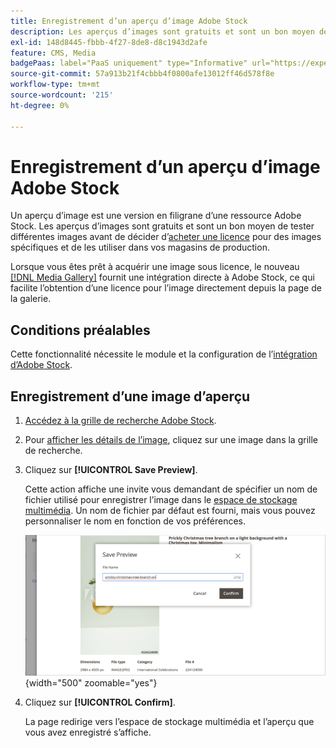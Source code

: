 ```yaml
---
title: Enregistrement d’un aperçu d’image Adobe Stock
description: Les aperçus d’images sont gratuits et sont un bon moyen de tester différentes images Adobe Stock avant de décider d’acheter une licence.s
exl-id: 148d8445-fbbb-4f27-8de8-d8c1943d2afe
feature: CMS, Media
badgePaas: label="PaaS uniquement" type="Informative" url="https://experienceleague.adobe.com/fr/docs/commerce/user-guides/product-solutions" tooltip="S’applique uniquement aux projets Adobe Commerce on Cloud (infrastructure PaaS gérée par Adobe) et aux projets On-premise."
source-git-commit: 57a913b21f4cbbb4f0800afe13012ff46d578f8e
workflow-type: tm+mt
source-wordcount: '215'
ht-degree: 0%

---
```


# Enregistrement d’un aperçu d’image Adobe Stock

Un aperçu d’image est une version en filigrane d’une ressource Adobe Stock. Les aperçus d’images sont gratuits et sont un bon moyen de tester différentes images avant de décider d’[acheter une licence](./adobe-stock-license-image.md) pour des images spécifiques et de les utiliser dans vos magasins de production.

Lorsque vous êtes prêt à acquérir une image sous licence, le nouveau [[!DNL Media Gallery]](media-gallery.md) fournit une intégration directe à Adobe Stock, ce qui facilite l’obtention d’une licence pour l’image directement depuis la page de la galerie.

## Conditions préalables

Cette fonctionnalité nécessite le module et la configuration de l’[intégration d’Adobe Stock](./adobe-stock.md).

## Enregistrement d’une image d’aperçu

1. [Accédez à la grille de recherche Adobe Stock](./adobe-stock-manage.md#access-the-adobe-stock-search-grid).

1. Pour [afficher les détails de l’image](./adobe-stock-manage.md#view-image-details), cliquez sur une image dans la grille de recherche.

1. Cliquez sur **[!UICONTROL Save Preview]**.

   Cette action affiche une invite vous demandant de spécifier un nom de fichier utilisé pour enregistrer l’image dans le [espace de stockage multimédia](./media-storage.md). Un nom de fichier par défaut est fourni, mais vous pouvez personnaliser le nom en fonction de vos préférences.

   ![Enregistrer l’image d’aperçu Adobe Stock](./assets/adobe-stock-save-preview.png){width="500" zoomable="yes"}

1. Cliquez sur **[!UICONTROL Confirm]**.

   La page redirige vers l’espace de stockage multimédia et l’aperçu que vous avez enregistré s’affiche.
